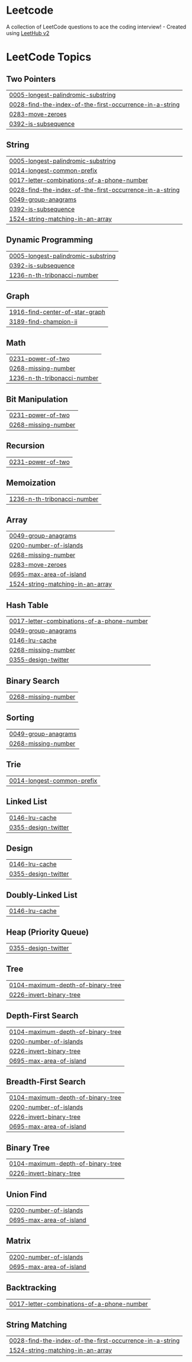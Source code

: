 # Leetcode
A collection of LeetCode questions to ace the coding interview! - Created using [LeetHub v2](https://github.com/arunbhardwaj/LeetHub-2.0)

<!---LeetCode Topics Start-->
# LeetCode Topics
## Two Pointers
|  |
| ------- |
| [0005-longest-palindromic-substring](https://github.com/ashlinleee/Leetcode/tree/master/0005-longest-palindromic-substring) |
| [0028-find-the-index-of-the-first-occurrence-in-a-string](https://github.com/ashlinleee/Leetcode/tree/master/0028-find-the-index-of-the-first-occurrence-in-a-string) |
| [0283-move-zeroes](https://github.com/ashlinleee/Leetcode/tree/master/0283-move-zeroes) |
| [0392-is-subsequence](https://github.com/ashlinleee/Leetcode/tree/master/0392-is-subsequence) |
## String
|  |
| ------- |
| [0005-longest-palindromic-substring](https://github.com/ashlinleee/Leetcode/tree/master/0005-longest-palindromic-substring) |
| [0014-longest-common-prefix](https://github.com/ashlinleee/Leetcode/tree/master/0014-longest-common-prefix) |
| [0017-letter-combinations-of-a-phone-number](https://github.com/ashlinleee/Leetcode/tree/master/0017-letter-combinations-of-a-phone-number) |
| [0028-find-the-index-of-the-first-occurrence-in-a-string](https://github.com/ashlinleee/Leetcode/tree/master/0028-find-the-index-of-the-first-occurrence-in-a-string) |
| [0049-group-anagrams](https://github.com/ashlinleee/Leetcode/tree/master/0049-group-anagrams) |
| [0392-is-subsequence](https://github.com/ashlinleee/Leetcode/tree/master/0392-is-subsequence) |
| [1524-string-matching-in-an-array](https://github.com/ashlinleee/Leetcode/tree/master/1524-string-matching-in-an-array) |
## Dynamic Programming
|  |
| ------- |
| [0005-longest-palindromic-substring](https://github.com/ashlinleee/Leetcode/tree/master/0005-longest-palindromic-substring) |
| [0392-is-subsequence](https://github.com/ashlinleee/Leetcode/tree/master/0392-is-subsequence) |
| [1236-n-th-tribonacci-number](https://github.com/ashlinleee/Leetcode/tree/master/1236-n-th-tribonacci-number) |
## Graph
|  |
| ------- |
| [1916-find-center-of-star-graph](https://github.com/ashlinleee/Leetcode/tree/master/1916-find-center-of-star-graph) |
| [3189-find-champion-ii](https://github.com/ashlinleee/Leetcode/tree/master/3189-find-champion-ii) |
## Math
|  |
| ------- |
| [0231-power-of-two](https://github.com/ashlinleee/Leetcode/tree/master/0231-power-of-two) |
| [0268-missing-number](https://github.com/ashlinleee/Leetcode/tree/master/0268-missing-number) |
| [1236-n-th-tribonacci-number](https://github.com/ashlinleee/Leetcode/tree/master/1236-n-th-tribonacci-number) |
## Bit Manipulation
|  |
| ------- |
| [0231-power-of-two](https://github.com/ashlinleee/Leetcode/tree/master/0231-power-of-two) |
| [0268-missing-number](https://github.com/ashlinleee/Leetcode/tree/master/0268-missing-number) |
## Recursion
|  |
| ------- |
| [0231-power-of-two](https://github.com/ashlinleee/Leetcode/tree/master/0231-power-of-two) |
## Memoization
|  |
| ------- |
| [1236-n-th-tribonacci-number](https://github.com/ashlinleee/Leetcode/tree/master/1236-n-th-tribonacci-number) |
## Array
|  |
| ------- |
| [0049-group-anagrams](https://github.com/ashlinleee/Leetcode/tree/master/0049-group-anagrams) |
| [0200-number-of-islands](https://github.com/ashlinleee/Leetcode/tree/master/0200-number-of-islands) |
| [0268-missing-number](https://github.com/ashlinleee/Leetcode/tree/master/0268-missing-number) |
| [0283-move-zeroes](https://github.com/ashlinleee/Leetcode/tree/master/0283-move-zeroes) |
| [0695-max-area-of-island](https://github.com/ashlinleee/Leetcode/tree/master/0695-max-area-of-island) |
| [1524-string-matching-in-an-array](https://github.com/ashlinleee/Leetcode/tree/master/1524-string-matching-in-an-array) |
## Hash Table
|  |
| ------- |
| [0017-letter-combinations-of-a-phone-number](https://github.com/ashlinleee/Leetcode/tree/master/0017-letter-combinations-of-a-phone-number) |
| [0049-group-anagrams](https://github.com/ashlinleee/Leetcode/tree/master/0049-group-anagrams) |
| [0146-lru-cache](https://github.com/ashlinleee/Leetcode/tree/master/0146-lru-cache) |
| [0268-missing-number](https://github.com/ashlinleee/Leetcode/tree/master/0268-missing-number) |
| [0355-design-twitter](https://github.com/ashlinleee/Leetcode/tree/master/0355-design-twitter) |
## Binary Search
|  |
| ------- |
| [0268-missing-number](https://github.com/ashlinleee/Leetcode/tree/master/0268-missing-number) |
## Sorting
|  |
| ------- |
| [0049-group-anagrams](https://github.com/ashlinleee/Leetcode/tree/master/0049-group-anagrams) |
| [0268-missing-number](https://github.com/ashlinleee/Leetcode/tree/master/0268-missing-number) |
## Trie
|  |
| ------- |
| [0014-longest-common-prefix](https://github.com/ashlinleee/Leetcode/tree/master/0014-longest-common-prefix) |
## Linked List
|  |
| ------- |
| [0146-lru-cache](https://github.com/ashlinleee/Leetcode/tree/master/0146-lru-cache) |
| [0355-design-twitter](https://github.com/ashlinleee/Leetcode/tree/master/0355-design-twitter) |
## Design
|  |
| ------- |
| [0146-lru-cache](https://github.com/ashlinleee/Leetcode/tree/master/0146-lru-cache) |
| [0355-design-twitter](https://github.com/ashlinleee/Leetcode/tree/master/0355-design-twitter) |
## Doubly-Linked List
|  |
| ------- |
| [0146-lru-cache](https://github.com/ashlinleee/Leetcode/tree/master/0146-lru-cache) |
## Heap (Priority Queue)
|  |
| ------- |
| [0355-design-twitter](https://github.com/ashlinleee/Leetcode/tree/master/0355-design-twitter) |
## Tree
|  |
| ------- |
| [0104-maximum-depth-of-binary-tree](https://github.com/ashlinleee/Leetcode/tree/master/0104-maximum-depth-of-binary-tree) |
| [0226-invert-binary-tree](https://github.com/ashlinleee/Leetcode/tree/master/0226-invert-binary-tree) |
## Depth-First Search
|  |
| ------- |
| [0104-maximum-depth-of-binary-tree](https://github.com/ashlinleee/Leetcode/tree/master/0104-maximum-depth-of-binary-tree) |
| [0200-number-of-islands](https://github.com/ashlinleee/Leetcode/tree/master/0200-number-of-islands) |
| [0226-invert-binary-tree](https://github.com/ashlinleee/Leetcode/tree/master/0226-invert-binary-tree) |
| [0695-max-area-of-island](https://github.com/ashlinleee/Leetcode/tree/master/0695-max-area-of-island) |
## Breadth-First Search
|  |
| ------- |
| [0104-maximum-depth-of-binary-tree](https://github.com/ashlinleee/Leetcode/tree/master/0104-maximum-depth-of-binary-tree) |
| [0200-number-of-islands](https://github.com/ashlinleee/Leetcode/tree/master/0200-number-of-islands) |
| [0226-invert-binary-tree](https://github.com/ashlinleee/Leetcode/tree/master/0226-invert-binary-tree) |
| [0695-max-area-of-island](https://github.com/ashlinleee/Leetcode/tree/master/0695-max-area-of-island) |
## Binary Tree
|  |
| ------- |
| [0104-maximum-depth-of-binary-tree](https://github.com/ashlinleee/Leetcode/tree/master/0104-maximum-depth-of-binary-tree) |
| [0226-invert-binary-tree](https://github.com/ashlinleee/Leetcode/tree/master/0226-invert-binary-tree) |
## Union Find
|  |
| ------- |
| [0200-number-of-islands](https://github.com/ashlinleee/Leetcode/tree/master/0200-number-of-islands) |
| [0695-max-area-of-island](https://github.com/ashlinleee/Leetcode/tree/master/0695-max-area-of-island) |
## Matrix
|  |
| ------- |
| [0200-number-of-islands](https://github.com/ashlinleee/Leetcode/tree/master/0200-number-of-islands) |
| [0695-max-area-of-island](https://github.com/ashlinleee/Leetcode/tree/master/0695-max-area-of-island) |
## Backtracking
|  |
| ------- |
| [0017-letter-combinations-of-a-phone-number](https://github.com/ashlinleee/Leetcode/tree/master/0017-letter-combinations-of-a-phone-number) |
## String Matching
|  |
| ------- |
| [0028-find-the-index-of-the-first-occurrence-in-a-string](https://github.com/ashlinleee/Leetcode/tree/master/0028-find-the-index-of-the-first-occurrence-in-a-string) |
| [1524-string-matching-in-an-array](https://github.com/ashlinleee/Leetcode/tree/master/1524-string-matching-in-an-array) |
<!---LeetCode Topics End-->